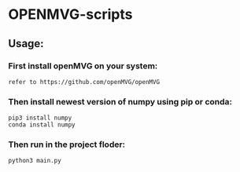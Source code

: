 # OPENMVG-scripts
## Usage:
### First install openMVG on your system:
    refer to https://github.com/openMVG/openMVG
### Then install newest version of numpy using pip or conda:
    pip3 install numpy
    conda install numpy
### Then run in the project floder:
    python3 main.py
